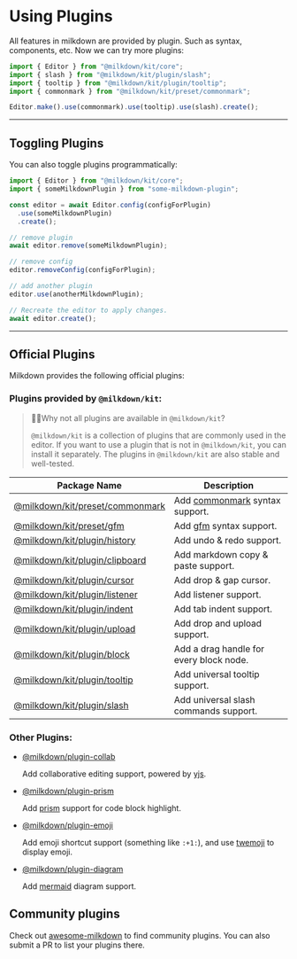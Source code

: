 # Using Plugins

All features in milkdown are provided by plugin.
Such as syntax, components, etc.
Now we can try more plugins:

```typescript
import { Editor } from "@milkdown/kit/core";
import { slash } from "@milkdown/kit/plugin/slash";
import { tooltip } from "@milkdown/kit/plugin/tooltip";
import { commonmark } from "@milkdown/kit/preset/commonmark";

Editor.make().use(commonmark).use(tooltip).use(slash).create();
```

---

## Toggling Plugins

You can also toggle plugins programmatically:

```typescript
import { Editor } from "@milkdown/kit/core";
import { someMilkdownPlugin } from "some-milkdown-plugin";

const editor = await Editor.config(configForPlugin)
  .use(someMilkdownPlugin)
  .create();

// remove plugin
await editor.remove(someMilkdownPlugin);

// remove config
editor.removeConfig(configForPlugin);

// add another plugin
editor.use(anotherMilkdownPlugin);

// Recreate the editor to apply changes.
await editor.create();
```

---

## Official Plugins

Milkdown provides the following official plugins:

### Plugins provided by `@milkdown/kit`:

> 🙋‍♀️Why not all plugins are available in `@milkdown/kit`?
>
> `@milkdown/kit` is a collection of plugins that are commonly used in the editor.
> If you want to use a plugin that is not in `@milkdown/kit`, you can install it separately.
> The plugins in `@milkdown/kit` are also stable and well-tested.

| Package Name                                                   | Description                                               |
| -------------------------------------------------------------- | --------------------------------------------------------- |
| [@milkdown/kit/preset/commonmark](/docs/api/preset-commonmark) | Add [commonmark](https://commonmark.org/) syntax support. |
| [@milkdown/kit/preset/gfm](/docs/api/preset-gfm)               | Add [gfm](https://github.github.com/gfm/) syntax support. |
| [@milkdown/kit/plugin/history](/docs/api/plugin-history)       | Add undo & redo support.                                  |
| [@milkdown/kit/plugin/clipboard](/docs/api/plugin-clipboard)   | Add markdown copy & paste support.                        |
| [@milkdown/kit/plugin/cursor](/docs/api/plugin-cursor)         | Add drop & gap cursor.                                    |
| [@milkdown/kit/plugin/listener](/docs/api/plugin-listener)     | Add listener support.                                     |
| [@milkdown/kit/plugin/indent](/docs/api/plugin-indent)         | Add tab indent support.                                   |
| [@milkdown/kit/plugin/upload](/docs/api/plugin-upload)         | Add drop and upload support.                              |
| [@milkdown/kit/plugin/block](/docs/api/plugin-block)           | Add a drag handle for every block node.                   |
| [@milkdown/kit/plugin/tooltip](/docs/api/plugin-tooltip)       | Add universal tooltip support.                            |
| [@milkdown/kit/plugin/slash](/docs/api/plugin-slash)           | Add universal slash commands support.                     |

### Other Plugins:

- [@milkdown/plugin-collab](/docs/api/plugin-collab)

  Add collaborative editing support, powered by [yjs](https://docs.yjs.dev/).

- [@milkdown/plugin-prism](/docs/api/plugin-prism)

  Add [prism](https://prismjs.com/) support for code block highlight.

- [@milkdown/plugin-emoji](/docs/api/plugin-emoji)

  Add emoji shortcut support (something like `:+1:`), and use [twemoji](https://twemoji.twitter.com/) to display emoji.

- [@milkdown/plugin-diagram](/docs/api/plugin-diagram)

  Add [mermaid](https://mermaid-js.github.io/mermaid/#/) diagram support.

## Community plugins

Check out [awesome-milkdown](https://github.com/Milkdown/awesome-milkdown) to find community plugins. You can also submit a PR to list your plugins there.
